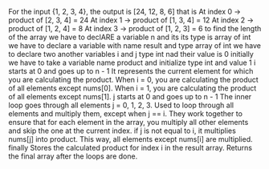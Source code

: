 For the input {1, 2, 3, 4}, the output is [24, 12, 8, 6] that is 
At index 0 → product of [2, 3, 4] = 24
At index 1 → product of [1, 3, 4] = 12
At index 2 → product of [1, 2, 4] = 8
At index 3 → product of [1, 2, 3] = 6
to find the length of the array we have to declARE a variable n and its its type is array of int 
we have to declare a variable with name result and type array of int
we have to declare two another variables i and j type int nad their value is 0 initially
we have to take a variable name product and initialize type int and value 1
i starts at 0 and goes up to n - 1
It represents the current element for which you are calculating the product.
When i = 0, you are calculating the product of all elements except nums[0].
When i = 1, you are calculating the product of all elements except nums[1].
j starts at 0 and goes up to n - 1
The inner loop goes through all elements j = 0, 1, 2, 3.
Used to loop through all elements and multiply them, except when j == i.
They work together to ensure that for each element in the array, you multiply all other elements and skip the one at the current index.
if j is not equal to i, it multiplies nums[j] into product.
This way, all elements except nums[i] are multiplied.
finally Stores the calculated product for index i in the result array.
Returns the final array after the loops are done.

